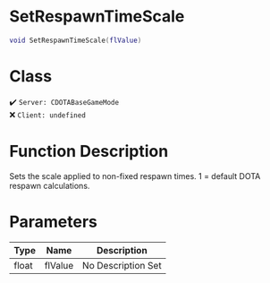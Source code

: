 # SetRespawnTimeScale
```lua
void SetRespawnTimeScale(flValue)
```
# Class
✔️ `Server: CDOTABaseGameMode`  
❌ `Client: undefined`  

# Function Description
Sets the scale applied to non-fixed respawn times. 1 = default DOTA respawn calculations.
# Parameters
Type|Name|Description
--|--|--
float|flValue|No Description Set
